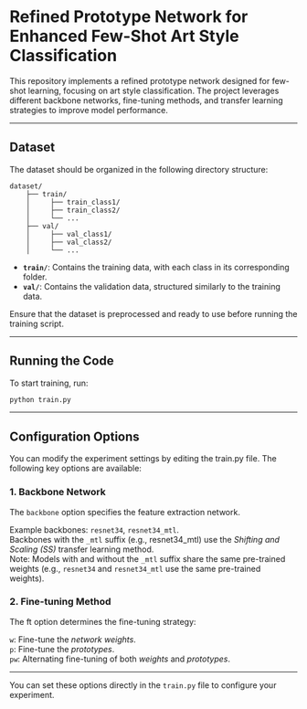 # Refined Prototype Network for Enhanced Few-Shot Art Style Classification

This repository implements a refined prototype network designed for few-shot learning, focusing on art style classification. The project leverages different backbone networks, fine-tuning methods, and transfer learning strategies to improve model performance.

---

## Dataset
The dataset should be organized in the following directory structure:
```
dataset/
    ├── train/
    │     ├── train_class1/
    │     ├── train_class2/
    │     └── ...
    ├── val/
    │     ├── val_class1/
    │     ├── val_class2/
    │     └── ...
```

- **`train/`**: Contains the training data, with each class in its corresponding folder.  
- **`val/`**: Contains the validation data, structured similarly to the training data.

Ensure that the dataset is preprocessed and ready to use before running the training script.

---

## Running the Code

To start training, run:

```bash
python train.py
```

---

## Configuration Options
You can modify the experiment settings by editing the train.py file. The following key options are available:

### 1. Backbone Network
The `backbone` option specifies the feature extraction network.

Example backbones: `resnet34`, `resnet34_mtl`.\
Backbones with the `_mtl` suffix (e.g., resnet34_mtl) use the *Shifting and Scaling (SS)* transfer learning method.\
Note: Models with and without the `_mtl` suffix share the same pre-trained weights (e.g., `resnet34` and `resnet34_mtl` use the same pre-trained weights).
### 2. Fine-tuning Method
The ft option determines the fine-tuning strategy:

`w`: Fine-tune the *network weights*.\
`p`: Fine-tune the *prototypes*.\
`pw`: Alternating fine-tuning of both *weights* and *prototypes*.

---
You can set these options directly in the `train.py` file to configure your experiment.



